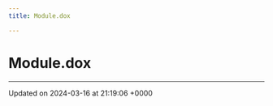 ```yaml
---
title: Module.dox

---
```


# Module.dox








-------------------------------

Updated on 2024-03-16 at 21:19:06 +0000
